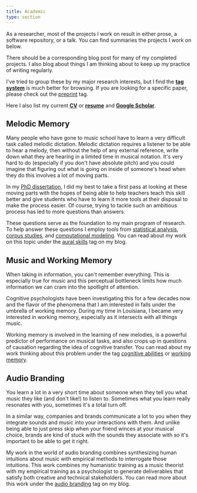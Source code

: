 ```yaml
---
title: Academic  
type: section
---
```


As a researcher, most of the projects I work on result in either prose, a software repository, or a talk. 
You can find summaries the projects I work on below. 

There should be a corresponding blog post for many of my completed projects.
I also blog about things I am thinking about to keep up my practice of writing regularly. 

I've tried to group these by my major research interests, but I find the **[tag system](https://davidjohnbaker.rbind.io/tags/)** is much better for browsing. 
If you are looking for a specific paper, please check out the [preprint](https://davidjohnbaker.rbind.io/tags/preprint/) tag.

Here I also list my current **[CV](https://davidjohnbaker.rbind.io/content/ref/DJB_Long_CV_20210415.pdf)** or **[resume](https://davidjohnbaker.rbind.io/content/ref/DJB_Resume_20210501.pdf)** and **[Google Scholar](https://scholar.google.com/citations?user=tigU2AkAAAAJ&hl=en)**.

## Melodic Memory   

Many people who have gone to music school have to learn a very difficult task called melodic dictation.
Melodic dictation requires a listener to be able to hear a melody, then without the help of any external reference, write down what they are hearing in a limited time in musical notation.
It's very hard to do (especially if you don't have absolute pitch) and you could imagine that figuring out what is going on inside of someone's head when they do this involves a lot of moving parts.

In my [PhD dissertation](https://digitalcommons.lsu.edu/gradschool_dissertations/4960/), I did my best to take a first pass at looking at these moving parts with the hopes of being able to help teachers teach this skill better and give students who have to learn it more tools at their disposal to make the process easier. 
Of course, trying to tackle such an ambitious process has led to more questions than answers.

These questions serve as the foundation to my main program of research.
To help answer these questions I employ tools from [statistical analysis](https://davidjohnbaker.rbind.io/tags/preprint/), [corpus studies](https://davidjohnbaker.rbind.io/tags/preprint/), and [computational modeling](https://davidjohnbaker.rbind.io/tags/preprint/).
You can read about my work on this topic under the [aural skills](https://davidjohnbaker.rbind.io/tags/preprint/) tag on my blog.
 
## Music and Working Memory 

When taking in information, you can't remember everything.
This is especially true for music and this perceptual bottleneck limits how much information we can cram into the spotlight of attention.

Cognitive psychologists have been investigating this for a few decades now and the flavor of the phenomena that I am interested in falls under the umbrella of working memory.
During my time in Louisiana, I became very interested in working memory, especially as it intersects with all things music.

Working memory is involved in the learning of new melodies, is a powerful predictor of performance on musical tasks, and also crops up in questions of causation regarding the idea of cognitive transfer.
You can read about my work thinking about this problem under the tag [cognitive abilities](https://davidjohnbaker.rbind.io/tags/preprint/) or [working memory](https://davidjohnbaker.rbind.io/tags/preprint/).

## Audio Branding 

You learn a lot in a very short time about someone when they tell you what music they like (and don't like!) to listen to.
Sometimes what you learn really resonates with you, sometimes it's a total turn off.

In a similar way, companies and brands communicate a lot to you when they integrate sounds and music into your interactions with them.
And unlike being able to just press skip when your friend winces at your musical choice, brands are kind of stuck with the sounds they associate with so it's important to be able to get it right.

My work in the world of audio branding combines synthesizing human intuitions about music with empirical methods to interrogate those intuitions.
This work combines my humanistic training as a music theorist with my empirical training as a psychologist to generate deliverables that satisfy both creative and technical stakeholders.
You can read more about this work under the [audio branding](https://davidjohnbaker.rbind.io/tags/preprint/) tag on my blog. 

